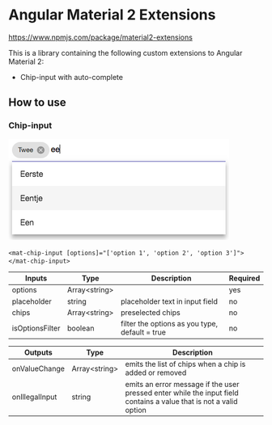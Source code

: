 # Angular Material 2 Extensions
https://www.npmjs.com/package/material2-extensions

This is a library containing the following custom extensions to Angular Material 2:

* Chip-input with auto-complete


## How to use
### Chip-input
![alt text](https://github.com/sandervalstar/material2-extensions/blob/master/images/chip-input.png "Chip Input")
```angular2html
<mat-chip-input [options]="['option 1', 'option 2', 'option 3']"></mat-chip-input>
```

| Inputs          | Type           | Description                                    | Required |
|-----------------|----------------|------------------------------------------------|----------|
| options         | Array\<string> |                                                | yes      |
| placeholder     | string         | placeholder text in input field                | no       |
| chips           | Array\<string> | preselected chips                              | no       |
| isOptionsFilter | boolean        | filter the options as you type, default = true | no       |

| Outputs        | Type           | Description                                                                                                        |
|----------------|----------------|--------------------------------------------------------------------------------------------------------------------|
| onValueChange  | Array\<string> | emits the list of chips when a chip is added or removed                                                            |
| onIllegalInput | string         | emits an error message if the user pressed enter while the input field contains a value that is not a valid option |
